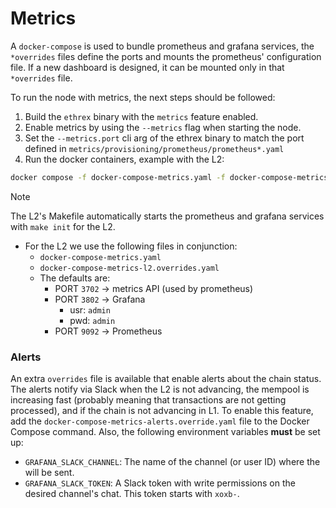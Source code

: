 # Metrics

A `docker-compose` is used to bundle prometheus and grafana services, the `*overrides` files define the ports and mounts the prometheus' configuration file.
If a new dashboard is designed, it can be mounted only in that `*overrides` file.

To run the node with metrics, the next steps should be followed:
1. Build the `ethrex` binary with the `metrics` feature enabled.
2. Enable metrics by using the `--metrics` flag when starting the node.
3. Set the `--metrics.port` cli arg of the ethrex binary to match the port defined in `metrics/provisioning/prometheus/prometheus*.yaml`
4. Run the docker containers, example with the L2:

```sh
docker compose -f docker-compose-metrics.yaml -f docker-compose-metrics-l2.override.yaml up
```

> [!NOTE]
> The L2's Makefile automatically starts the prometheus and grafana services with `make init` for the L2.


- For the L2 we use the following files in conjunction:
  - `docker-compose-metrics.yaml`
  - `docker-compose-metrics-l2.overrides.yaml`
  - The defaults are:
    - PORT `3702` &rarr; metrics API (used by prometheus)
    - PORT `3802` &rarr; Grafana
      - usr: `admin`
      - pwd: `admin` 
    - PORT `9092` &rarr; Prometheus


### Alerts

An extra `overrides` file is available that enable alerts about the chain status. The alerts notify via Slack when the L2 is not advancing, the mempool is increasing fast (probably meaning that transactions are not getting processed), and if the chain is not advancing in L1.
To enable this feature, add the `docker-compose-metrics-alerts.override.yaml` file to the Docker Compose command. Also, the following environment variables **must** be set up:

- `GRAFANA_SLACK_CHANNEL`: The name of the channel (or user ID) where the will be sent.
- `GRAFANA_SLACK_TOKEN`: A Slack token with write permissions on the desired channel's chat. This token starts with `xoxb-`.
